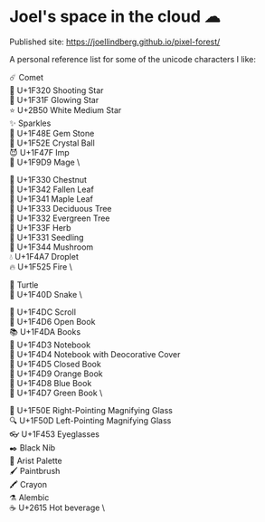 # Joel's space in the cloud ☁

Published site: https://joellindberg.github.io/pixel-forest/

A personal reference list for some of the unicode characters I like:

☄️ Comet \
🌠 U+1F320 Shooting Star \
🌟 U+1F31F Glowing Star \
⭐ U+2B50 White Medium Star \
✨ Sparkles \
💎 U+1F48E Gem Stone \
🔮 U+1F52E Crystal Ball \
😈 U+1F47F Imp \
🧙 U+1F9D9 Mage \

🌰 U+1F330 Chestnut \
🍂 U+1F342 Fallen Leaf \
🍁 U+1F341 Maple Leaf \
🌳 U+1F333 Deciduous Tree \
🌲 U+1F332 Evergreen Tree \
🌿 U+1F33F Herb \
🌱 U+1F331 Seedling \
🍄 U+1F344 Mushroom \
💧 U+1F4A7 Droplet \
🔥 U+1F525 Fire \

🐢 Turtle \
🐍 U+1F40D Snake \

📜 U+1F4DC Scroll \
📖 U+1F4D6 Open Book \
📚 U+1F4DA Books \
📓 U+1F4D3 Notebook \
📔 U+1F4D4 Notebook with Deocorative Cover \
📕 U+1F4D5 Closed Book \
📙 U+1F4D9 Orange Book \
📘 U+1F4D8 Blue Book \
📗 U+1F4D7 Green Book \

🔎 U+1F50E Right-Pointing Magnifying Glass \
🔍 U+1F50D Left-Pointing Magnifying Glass \
👓 U+1F453 Eyeglasses \
✒️ Black Nib \
🎨 Arist Palette \
🖌️ Paintbrush \
🖍️ Crayon \
⚗️ Alembic \
☕ U+2615 Hot beverage \

